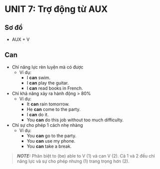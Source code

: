 # UNIT 7: Trợ động từ AUX
## Sơ đồ
- AUX + V
## Can
- Chỉ năng lực rèn luyện mà có được
  - Ví dụ:
    - I **can** swim.
    - I **can** play the guitar.
    - I **can** read books in French.
- Chỉ khả năng xảy ra hành động > 80%
  - Ví dụ:
      - It **can** rain tomorrow.
      - He **can** come to the party.
      - I **can** do it.
      - You **can** do this job without too much difficulty.
- Chỉ sự cho phép 1 cách nhẹ nhàng
  - Ví dụ:
    - You **can** go to the party.
    - You **can** use my phone.
    - You **can** take a break.

> **_NOTE:_**  Phân biệt to (be) able to V (1) và can V (2).
> Cả 1 và 2 đều chỉ năng lực và sự cho phép nhưng (1) trang trọng hơn (2).
